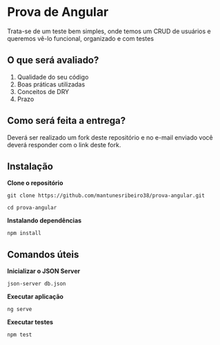# Prova de Angular

Trata-se de um teste bem simples, onde temos um CRUD de usuários e queremos vê-lo funcional, organizado e com testes

## O que será avaliado?

1. Qualidade do seu código
2. Boas práticas utilizadas
3. Conceitos de DRY
4. Prazo

## Como será feita a entrega?

Deverá ser realizado um fork deste repositório e no e-mail enviado você deverá responder com o link deste fork.


## Instalação

**Clone o repositório**

```
git clone https://github.com/mantunesribeiro38/prova-angular.git

cd prova-angular
```
**Instalando dependências**

```
npm install

```

## Comandos úteis

**Inicializar o JSON Server**


```
json-server db.json
```

**Executar aplicação**

```
ng serve
```

**Executar testes**

```
npm test
```
